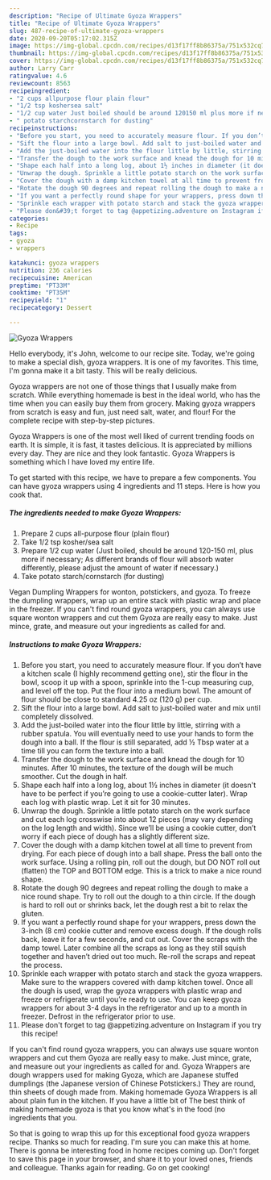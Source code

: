 ```yaml
---
description: "Recipe of Ultimate Gyoza Wrappers"
title: "Recipe of Ultimate Gyoza Wrappers"
slug: 487-recipe-of-ultimate-gyoza-wrappers
date: 2020-09-20T05:17:02.315Z
image: https://img-global.cpcdn.com/recipes/d13f17ff8b86375a/751x532cq70/gyoza-wrappers-recipe-main-photo.jpg
thumbnail: https://img-global.cpcdn.com/recipes/d13f17ff8b86375a/751x532cq70/gyoza-wrappers-recipe-main-photo.jpg
cover: https://img-global.cpcdn.com/recipes/d13f17ff8b86375a/751x532cq70/gyoza-wrappers-recipe-main-photo.jpg
author: Larry Carr
ratingvalue: 4.6
reviewcount: 8563
recipeingredient:
- "2 cups allpurpose flour plain flour"
- "1/2 tsp koshersea salt"
- "1/2 cup water Just boiled should be around 120150 ml plus more if necessary As different brands of flour will absorb water differently please adjust the amount of water if necessary"
- " potato starchcornstarch for dusting"
recipeinstructions:
- "Before you start, you need to accurately measure flour. If you don’t have a kitchen scale (I highly recommend getting one), stir the flour in the bowl, scoop it up with a spoon, sprinkle into the 1-cup measuring cup, and level off the top. Put the flour into a medium bowl. The amount of flour should be close to standard 4.25 oz (120 g) per cup."
- "Sift the flour into a large bowl. Add salt to just-boiled water and mix until completely dissolved."
- "Add the just-boiled water into the flour little by little, stirring with a rubber spatula. You will eventually need to use your hands to form the dough into a ball. If the flour is still separated, add ½ Tbsp water at a time till you can form the texture into a ball."
- "Transfer the dough to the work surface and knead the dough for 10 minutes. After 10 minutes, the texture of the dough will be much smoother. Cut the dough in half."
- "Shape each half into a long log, about 1½ inches in diameter (it doesn&#39;t have to be perfect if you’re going to use a cookie-cutter later). Wrap each log with plastic wrap. Let it sit for 30 minutes."
- "Unwrap the dough. Sprinkle a little potato starch on the work surface and cut each log crosswise into about 12 pieces (may vary depending on the log length and width). Since we’ll be using a cookie cutter, don’t worry if each piece of dough has a slightly different size."
- "Cover the dough with a damp kitchen towel at all time to prevent from drying. For each piece of dough into a ball shape. Press the ball onto the work surface. Using a rolling pin, roll out the dough, but DO NOT roll out (flatten) the TOP and BOTTOM edge. This is a trick to make a nice round shape."
- "Rotate the dough 90 degrees and repeat rolling the dough to make a nice round shape. Try to roll out the dough to a thin circle. If the dough is hard to roll out or shrinks back, let the dough rest a bit to relax the gluten."
- "If you want a perfectly round shape for your wrappers, press down the 3-inch (8 cm) cookie cutter and remove excess dough. If the dough rolls back, leave it for a few seconds, and cut out. Cover the scraps with the damp towel. Later combine all the scraps as long as they still squish together and haven’t dried out too much. Re-roll the scraps and repeat the process."
- "Sprinkle each wrapper with potato starch and stack the gyoza wrappers. Make sure to the wrappers covered with damp kitchen towel. Once all the dough is used, wrap the gyoza wrappers with plastic wrap and freeze or refrigerate until you’re ready to use. You can keep gyoza wrappers for about 3-4 days in the refrigerator and up to a month in freezer. Defrost in the refrigerator prior to use."
- "Please don&#39;t forget to tag @appetizing.adventure on Instagram if you try this recipe!"
categories:
- Recipe
tags:
- gyoza
- wrappers

katakunci: gyoza wrappers 
nutrition: 236 calories
recipecuisine: American
preptime: "PT33M"
cooktime: "PT35M"
recipeyield: "1"
recipecategory: Dessert

---
```



![Gyoza Wrappers](https://img-global.cpcdn.com/recipes/d13f17ff8b86375a/751x532cq70/gyoza-wrappers-recipe-main-photo.jpg)

Hello everybody, it's John, welcome to our recipe site. Today, we're going to make a special dish, gyoza wrappers. It is one of my favorites. This time, I'm gonna make it a bit tasty. This will be really delicious.

Gyoza wrappers are not one of those things that I usually make from scratch. While everything homemade is best in the ideal world, who has the time when you can easily buy them from grocery. Making gyoza wrappers from scratch is easy and fun, just need salt, water, and flour! For the complete recipe with step-by-step pictures.

Gyoza Wrappers is one of the most well liked of current trending foods on earth. It is simple, it is fast, it tastes delicious. It is appreciated by millions every day. They are nice and they look fantastic. Gyoza Wrappers is something which I have loved my entire life.


To get started with this recipe, we have to prepare a few components. You can have gyoza wrappers using 4 ingredients and 11 steps. Here is how you cook that.

<!--inarticleads1-->

##### The ingredients needed to make Gyoza Wrappers:

1. Prepare 2 cups all-purpose flour (plain flour)
1. Take 1/2 tsp kosher/sea salt
1. Prepare 1/2 cup water (Just boiled, should be around 120-150 ml, plus more if necessary; As different brands of flour will absorb water differently, please adjust the amount of water if necessary.)
1. Take  potato starch/cornstarch (for dusting)


Vegan Dumpling Wrappers for wonton, potstickers, and gyoza. To freeze the dumpling wrappers, wrap up an entire stack with plastic wrap and place in the freezer. If you can&#39;t find round gyoza wrappers, you can always use square wonton wrappers and cut them Gyoza are really easy to make. Just mince, grate, and measure out your ingredients as called for and. 

<!--inarticleads2-->

##### Instructions to make Gyoza Wrappers:

1. Before you start, you need to accurately measure flour. If you don’t have a kitchen scale (I highly recommend getting one), stir the flour in the bowl, scoop it up with a spoon, sprinkle into the 1-cup measuring cup, and level off the top. Put the flour into a medium bowl. The amount of flour should be close to standard 4.25 oz (120 g) per cup.
1. Sift the flour into a large bowl. Add salt to just-boiled water and mix until completely dissolved.
1. Add the just-boiled water into the flour little by little, stirring with a rubber spatula. You will eventually need to use your hands to form the dough into a ball. If the flour is still separated, add ½ Tbsp water at a time till you can form the texture into a ball.
1. Transfer the dough to the work surface and knead the dough for 10 minutes. After 10 minutes, the texture of the dough will be much smoother. Cut the dough in half.
1. Shape each half into a long log, about 1½ inches in diameter (it doesn&#39;t have to be perfect if you’re going to use a cookie-cutter later). Wrap each log with plastic wrap. Let it sit for 30 minutes.
1. Unwrap the dough. Sprinkle a little potato starch on the work surface and cut each log crosswise into about 12 pieces (may vary depending on the log length and width). Since we’ll be using a cookie cutter, don’t worry if each piece of dough has a slightly different size.
1. Cover the dough with a damp kitchen towel at all time to prevent from drying. For each piece of dough into a ball shape. Press the ball onto the work surface. Using a rolling pin, roll out the dough, but DO NOT roll out (flatten) the TOP and BOTTOM edge. This is a trick to make a nice round shape.
1. Rotate the dough 90 degrees and repeat rolling the dough to make a nice round shape. Try to roll out the dough to a thin circle. If the dough is hard to roll out or shrinks back, let the dough rest a bit to relax the gluten.
1. If you want a perfectly round shape for your wrappers, press down the 3-inch (8 cm) cookie cutter and remove excess dough. If the dough rolls back, leave it for a few seconds, and cut out. Cover the scraps with the damp towel. Later combine all the scraps as long as they still squish together and haven’t dried out too much. Re-roll the scraps and repeat the process.
1. Sprinkle each wrapper with potato starch and stack the gyoza wrappers. Make sure to the wrappers covered with damp kitchen towel. Once all the dough is used, wrap the gyoza wrappers with plastic wrap and freeze or refrigerate until you’re ready to use. You can keep gyoza wrappers for about 3-4 days in the refrigerator and up to a month in freezer. Defrost in the refrigerator prior to use.
1. Please don&#39;t forget to tag @appetizing.adventure on Instagram if you try this recipe!


If you can&#39;t find round gyoza wrappers, you can always use square wonton wrappers and cut them Gyoza are really easy to make. Just mince, grate, and measure out your ingredients as called for and. Gyoza Wrappers are dough wrappers used for making Gyoza, which are Japanese stuffed dumplings (the Japanese version of Chinese Potstickers.) They are round, thin sheets of dough made from. Making homemade Gyoza Wrappers is all about plain fun in the kitchen. If you have a little bit of The best think of making homemade gyoza is that you know what&#39;s in the food (no ingredients that you. 

So that is going to wrap this up for this exceptional food gyoza wrappers recipe. Thanks so much for reading. I'm sure you can make this at home. There is gonna be interesting food in home recipes coming up. Don't forget to save this page in your browser, and share it to your loved ones, friends and colleague. Thanks again for reading. Go on get cooking!
